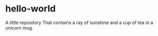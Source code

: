 # hello-world
A little repository
That contains a ray of sunshine and a cup of tea in a unicorn mug.
